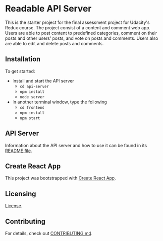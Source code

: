 # Readable API Server

This is the starter project for the final assessment project for Udacity's Redux course. The project consist of a content and comment web app. Users are able to post content to predefined categories, comment on their posts and other users' posts, and vote on posts and comments. Users also are able to edit and delete posts and comments.


## Installation

To get started:

* Install and start the API server 
    - `cd api-server`
    - `npm install`
    - `node server`
* In another terminal window, type the following
    - `cd frontend`
    - `npm install`
    - `npm start`

## API Server

Information about the API server and how to use it can be found in its [README file](api-server/README.md).

## Create React App

This project was bootstrapped with [Create React App](https://github.com/facebookincubator/create-react-app). 

## Licensing

[License](License.md). 


## Contributing

For details, check out [CONTRIBUTING.md](Contributing.md).


